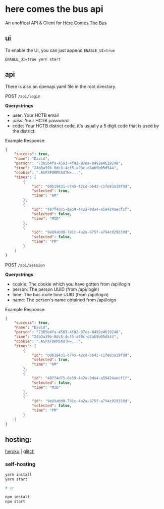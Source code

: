 # here comes the bus api


An unoffical API & Client for [Here Comes The Bus](https://herecomesthebus.com/)

## ui
To enable the UI, you can just append `ENABLE_UI=true`

```
ENABLE_UI=true yarn start
```


## api

There is also an openapi.yaml file in the root directory.

POST `/api/login`

**Querystrings**

- user: Your HCTB email
- pass: Your HCTB password
- code: Your HCTB district code, it's usually a 5 digit code that is used by the district.

Example Response:
```json
{
    "success": true,
    "name": "David",
    "person": "7385b4fa-4563-4f02-97ea-0492e4619248",
    "time": "24b3a39b-8dc8-4cf5-a98c-d8ab9b05d544",
    "cookie": ".ASPXFORMSAUTH=...",
    "times": [
        {
            "id": "00b19431-c745-42cd-bb43-c1fe83a19f0d",
            "selected": true,
            "time": "AM"
        },
        {
            "id": "487f4d75-8e59-442a-9da4-a59424aecf1f",
            "selected": false,
            "time": "MID"
        },
        {
            "id": "9e89abd0-781c-4a2a-875f-a794c029330d",
            "selected": false,
            "time": "PM"
        }
    ]
}
```

POST `/api/session`

**Querystrings**

- cookie: The cookie which you have gotten from /api/login
- person: The person UUID (from /api/login)
- time: The bus route time UUID (from /api/login)
- name: The person's name obtained from /api/loign

Example Response:
```json
{
    "success": true,
    "name": "David",
    "person": "7385b4fa-4563-4f02-97ea-0492e4619248",
    "time": "24b3a39b-8dc8-4cf5-a98c-d8ab9b05d544",
    "cookie": ".ASPXFORMSAUTH=...",
    "times": [
        {
            "id": "00b19431-c745-42cd-bb43-c1fe83a19f0d",
            "selected": true,
            "time": "AM"
        },
        {
            "id": "487f4d75-8e59-442a-9da4-a59424aecf1f",
            "selected": false,
            "time": "MID"
        },
        {
            "id": "9e89abd0-781c-4a2a-875f-a794c029330d",
            "selected": false,
            "time": "PM"
        }
    ]
}
```

## hosting:
[heroku](https://heroku.com/deploy?template=https://github.com/aboutdavid/hctb-api) | [glitch](https://glitch.com/edit/#!/import/git?url=https://github.com/aboutdavid/hctb-api.git)
### self-hosting
```bash
yarn install
yarn start

# or

npm install
npm start
```